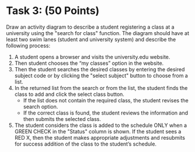 # Task 3: (50 Points)

Draw an activity diagram to describe a student registering a class at a
university using the "search for class" function. The diagram should have at
least two swim lanes (student and university system) and describe the following
process:

1. A student opens a browser and visits the university.edu website.
2. Then student chooses the “my classes” option in the website.
3. Then the student searches the desired classes by entering the desired subject
   code or by clicking the "select subject" button to choose from a list.
4. In the returned list from the search or from the list, the student finds the
   class to add and click the select class button.
    - If the list does not contain the required class, the student revises the
      search option.
    - If the correct class is found, the student reviews the information and
      then submits the selected class.
5. The student considers the class is added to the schedule ONLY when a GREEN
   CHECK in the "Status" column is shown. If the student sees a RED X, then the
   student makes appropriate adjustments and resubmits for success addition of
   the class to the student’s schedule.
